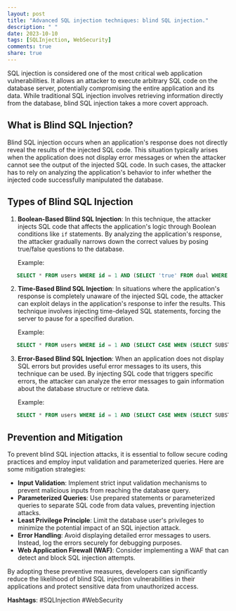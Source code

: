 ```yaml
---
layout: post
title: "Advanced SQL injection techniques: blind SQL injection."
description: " "
date: 2023-10-10
tags: [SQLInjection, WebSecurity]
comments: true
share: true
---
```


SQL injection is considered one of the most critical web application vulnerabilities. It allows an attacker to execute arbitrary SQL code on the database server, potentially compromising the entire application and its data. While traditional SQL injection involves retrieving information directly from the database, blind SQL injection takes a more covert approach.

## What is Blind SQL Injection?

Blind SQL injection occurs when an application's response does not directly reveal the results of the injected SQL code. This situation typically arises when the application does not display error messages or when the attacker cannot see the output of the injected SQL code. In such cases, the attacker has to rely on analyzing the application's behavior to infer whether the injected code successfully manipulated the database.

## Types of Blind SQL Injection

1. **Boolean-Based Blind SQL Injection**: In this technique, the attacker injects SQL code that affects the application's logic through Boolean conditions like `if` statements. By analyzing the application's response, the attacker gradually narrows down the correct values by posing true/false questions to the database.

   Example:
   
```sql
   SELECT * FROM users WHERE id = 1 AND (SELECT 'true' FROM dual WHERE (SELECT COUNT(*) FROM users) > 0);
   ```

2. **Time-Based Blind SQL Injection**: In situations where the application's response is completely unaware of the injected SQL code, the attacker can exploit delays in the application's response to infer the results. This technique involves injecting time-delayed SQL statements, forcing the server to pause for a specified duration.

   Example:
   
```sql
   SELECT * FROM users WHERE id = 1 AND (SELECT CASE WHEN (SELECT SUBSTRING('abcdef', 1, 1)) = 'a' THEN pg_sleep(10) ELSE pg_sleep(0) END);
   ```

3. **Error-Based Blind SQL Injection**: When an application does not display SQL errors but provides useful error messages to its users, this technique can be used. By injecting SQL code that triggers specific errors, the attacker can analyze the error messages to gain information about the database structure or retrieve data.

   Example:
   
```sql
   SELECT * FROM users WHERE id = 1 AND (SELECT CASE WHEN (SELECT SUBSTRING('abcdef', 1, 1) FROM dual) = 'a' THEN 'true' ELSE 'false' END);
   ```

## Prevention and Mitigation

To prevent blind SQL injection attacks, it is essential to follow secure coding practices and employ input validation and parameterized queries. Here are some mitigation strategies:

- **Input Validation**: Implement strict input validation mechanisms to prevent malicious inputs from reaching the database query.
- **Parameterized Queries**: Use prepared statements or parameterized queries to separate SQL code from data values, preventing injection attacks.
- **Least Privilege Principle**: Limit the database user's privileges to minimize the potential impact of an SQL injection attack.
- **Error Handling**: Avoid displaying detailed error messages to users. Instead, log the errors securely for debugging purposes.
- **Web Application Firewall (WAF)**: Consider implementing a WAF that can detect and block SQL injection attempts.

By adopting these preventive measures, developers can significantly reduce the likelihood of blind SQL injection vulnerabilities in their applications and protect sensitive data from unauthorized access.

**Hashtags**: #SQLInjection #WebSecurity